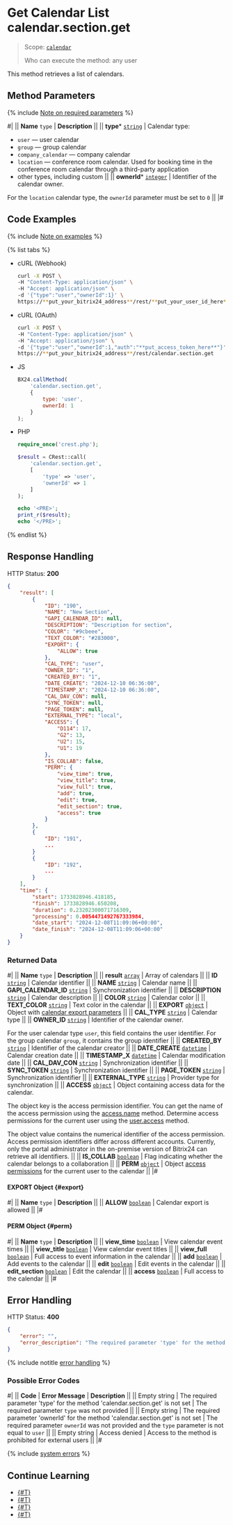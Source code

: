 # Get Calendar List calendar.section.get

> Scope: [`calendar`](../scopes/permissions.md)
>
> Who can execute the method: any user

This method retrieves a list of calendars.

## Method Parameters

{% include [Note on required parameters](../../_includes/required.md) %}

#|
|| **Name**
`type` | **Description** ||
|| **type***
[`string`](../data-types.md) | Calendar type: 
- `user` — user calendar
- `group` — group calendar
- `company_calendar` — company calendar 
- `location` — conference room calendar. Used for booking time in the conference room calendar through a third-party application
- other types, including custom ||
|| **ownerId***
[`integer`](../data-types.md) | Identifier of the calendar owner.

For the `location` calendar type, the `ownerId` parameter must be set to `0` ||
|#

## Code Examples

{% include [Note on examples](../../_includes/examples.md) %}

{% list tabs %}

- cURL (Webhook)

    ```bash
    curl -X POST \
    -H "Content-Type: application/json" \
    -H "Accept: application/json" \
    -d '{"type":"user","ownerId":1}' \
    https://**put_your_bitrix24_address**/rest/**put_your_user_id_here**/**put_your_webhook_here**/calendar.section.get
    ```

- cURL (OAuth)

    ```bash
    curl -X POST \
    -H "Content-Type: application/json" \
    -H "Accept: application/json" \
    -d '{"type":"user","ownerId":1,"auth":"**put_access_token_here**"}' \
    https://**put_your_bitrix24_address**/rest/calendar.section.get
    ```

- JS

    ```js
    BX24.callMethod(
        'calendar.section.get',
        {
            type: 'user',
            ownerId: 1
        }
    );
    ```

- PHP

    ```php
    require_once('crest.php');

    $result = CRest::call(
        'calendar.section.get',
        [
            'type' => 'user',
            'ownerId' => 1
        ]
    );

    echo '<PRE>';
    print_r($result);
    echo '</PRE>';
    ```

{% endlist %}

## Response Handling

HTTP Status: **200**

```json
{
    "result": [
        {
            "ID": "190",
            "NAME": "New Section",
            "GAPI_CALENDAR_ID": null,
            "DESCRIPTION": "Description for section",
            "COLOR": "#9cbeee",
            "TEXT_COLOR": "#283000",
            "EXPORT": {
                "ALLOW": true
            },
            "CAL_TYPE": "user",
            "OWNER_ID": "1",
            "CREATED_BY": "1",
            "DATE_CREATE": "2024-12-10 06:36:00",
            "TIMESTAMP_X": "2024-12-10 06:36:00",
            "CAL_DAV_CON": null,
            "SYNC_TOKEN": null,
            "PAGE_TOKEN": null,
            "EXTERNAL_TYPE": "local",
            "ACCESS": {
                "D114": 17,
                "G2": 13,
                "U2": 15,
                "U1": 19
            },
            "IS_COLLAB": false,
            "PERM": {
                "view_time": true,
                "view_title": true,
                "view_full": true,
                "add": true,
                "edit": true,
                "edit_section": true,
                "access": true
            }
        },
        {
            "ID": "191",
            ...
        }
        {
            "ID": "192",
            ...
        }
    ],
    "time": {
        "start": 1733828946.418185,
        "finish": 1733828946.650208,
        "duration": 0.23202300071716309,
        "processing": 0.0054471492767333984,
        "date_start": "2024-12-08T11:09:06+00:00",
        "date_finish": "2024-12-08T11:09:06+00:00"
    }
}
```

### Returned Data

#|
|| **Name**
`type` | **Description** ||
|| **result**
[`array`](../data-types.md) | Array of calendars ||
|| **ID**
[`string`](../data-types.md) | Calendar identifier ||
|| **NAME**
[`string`](../data-types.md) | Calendar name ||
|| **GAPI_CALENDAR_ID**
[`string`](../data-types.md) | Synchronization identifier ||
|| **DESCRIPTION**
[`string`](../data-types.md) | Calendar description ||
|| **COLOR**
[`string`](../data-types.md) | Calendar color ||
|| **TEXT_COLOR**
[`string`](../data-types.md) | Text color in the calendar ||
|| **EXPORT**
[`object`](../data-types.md) | Object with [calendar export parameters](#export)
 ||
|| **CAL_TYPE**
[`string`](../data-types.md) | Calendar type ||
|| **OWNER_ID**
[`string`](../data-types.md) | Identifier of the calendar owner. 

For the user calendar type `user`, this field contains the user identifier. For the group calendar `group`, it contains the group identifier ||
|| **CREATED_BY**
[`string`](../data-types.md) | Identifier of the calendar creator ||
|| **DATE_CREATE**
[`datetime`](../data-types.md) | Calendar creation date ||
|| **TIMESTAMP_X**
[`datetime`](../data-types.md) | Calendar modification date ||
|| **CAL_DAV_CON**
[`string`](../data-types.md) | Synchronization identifier ||
|| **SYNC_TOKEN**
[`string`](../data-types.md) | Synchronization identifier ||
|| **PAGE_TOKEN**
[`string`](../data-types.md) | Synchronization identifier ||
|| **EXTERNAL_TYPE**
[`string`](../data-types.md) | Provider type for synchronization ||
|| **ACCESS**
[`object`](../data-types.md) | Object containing access data for the calendar. 

The object key is the access permission identifier. You can get the name of the access permission using the [access.name](../common/system/access-name.md) method. Determine access permissions for the current user using the [user.access](../common/users/user-access.md) method.

The object value contains the numerical identifier of the access permission. Access permission identifiers differ across different accounts. Currently, only the portal administrator in the on-premise version of Bitrix24 can retrieve all identifiers. ||
|| **IS_COLLAB**
[`boolean`](../data-types.md) | Flag indicating whether the calendar belongs to a collaboration ||
|| **PERM**
[`object`](../data-types.md) | Object [access permissions](#perm) for the current user to the calendar ||
|#

#### EXPORT Object {#export}

#|
|| **Name**
`type` | **Description** ||
|| **ALLOW**
[`boolean`](../data-types.md) | Calendar export is allowed ||
|#

#### PERM Object {#perm}

#|
|| **Name**
`type` | **Description** ||
|| **view_time**
[`boolean`](../data-types.md) | View calendar event times ||
|| **view_title**
[`boolean`](../data-types.md) | View calendar event titles ||
|| **view_full**
[`boolean`](../data-types.md) | Full access to event information in the calendar ||
|| **add**
[`boolean`](../data-types.md) | Add events to the calendar ||
|| **edit**
[`boolean`](../data-types.md) | Edit events in the calendar ||
|| **edit_section**
[`boolean`](../data-types.md) | Edit the calendar ||
|| **access**
[`boolean`](../data-types.md) | Full access to the calendar ||
|#

## Error Handling

HTTP Status: **400**

```json
{
    "error": "",
    "error_description": "The required parameter 'type' for the method 'calendar.section.get' is not set"
}
```

{% include notitle [error handling](../../_includes/error-info.md) %}

### Possible Error Codes

#|
|| **Code** | **Error Message** | **Description** ||
|| Empty string | The required parameter 'type' for the method 'calendar.section.get' is not set | The required parameter `type` was not provided ||
|| Empty string | The required parameter 'ownerId' for the method 'calendar.section.get' is not set | The required parameter `ownerId` was not provided and the `type` parameter is not equal to `user` ||
|| Empty string | Access denied | Access to the method is prohibited for external users ||
|#

{% include [system errors](../../_includes/system-errors.md) %}

## Continue Learning 

- [{#T}](./index.md)
- [{#T}](./calendar-section-add.md)
- [{#T}](./calendar-section-update.md)
- [{#T}](./calendar-section-delete.md)